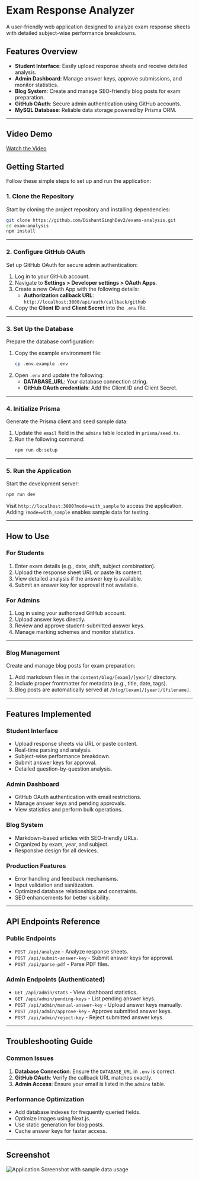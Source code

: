 # Exam Response Analyzer

A user-friendly web application designed to analyze exam response sheets with detailed subject-wise performance breakdowns.

## Features Overview

- **Student Interface**: Easily upload response sheets and receive detailed analysis.
- **Admin Dashboard**: Manage answer keys, approve submissions, and monitor statistics.
- **Blog System**: Create and manage SEO-friendly blog posts for exam preparation.
- **GitHub OAuth**: Secure admin authentication using GitHub accounts.
- **MySQL Database**: Reliable data storage powered by Prisma ORM.

---

## Video Demo
[Watch the Video](https://jumpshare.com/s/SusiNkh8NLsrGb2dC69X)

## Getting Started

Follow these simple steps to set up and run the application:

### 1. Clone the Repository

Start by cloning the project repository and installing dependencies:

```bash
git clone https://github.com/DishantSinghDev2/exams-analysis.git
cd exam-analysis
npm install
```

---

### 2. Configure GitHub OAuth

Set up GitHub OAuth for secure admin authentication:

1. Log in to your GitHub account.
2. Navigate to **Settings > Developer settings > OAuth Apps**.
3. Create a new OAuth App with the following details:
    - **Authorization callback URL**: `http://localhost:3000/api/auth/callback/github`
4. Copy the **Client ID** and **Client Secret** into the `.env` file.

---

### 3. Set Up the Database

Prepare the database configuration:

1. Copy the example environment file:
    ```bash
    cp .env.example .env
    ```
2. Open `.env` and update the following:
    - **DATABASE_URL**: Your database connection string.
    - **GitHub OAuth credentials**: Add the Client ID and Client Secret.

---

### 4. Initialize Prisma

Generate the Prisma client and seed sample data:

1. Update the `email` field in the `admins` table located in `prisma/seed.ts`.
2. Run the following command:
    ```bash
    npm run db:setup
    ```

---

### 5. Run the Application

Start the development server:

```bash
npm run dev
```

Visit `http://localhost:3000?mode=with_sample` to access the application. Adding `?mode=with_sample` enables sample data for testing.

---

## How to Use

### For Students

1. Enter exam details (e.g., date, shift, subject combination).
2. Upload the response sheet URL or paste its content.
3. View detailed analysis if the answer key is available.
4. Submit an answer key for approval if not available.

### For Admins

1. Log in using your authorized GitHub account.
2. Upload answer keys directly.
3. Review and approve student-submitted answer keys.
4. Manage marking schemes and monitor statistics.

---

### Blog Management

Create and manage blog posts for exam preparation:

1. Add markdown files in the `content/blog/[exam]/[year]/` directory.
2. Include proper frontmatter for metadata (e.g., title, date, tags).
3. Blog posts are automatically served at `/blog/[exam]/[year]/[filename]`.

---

## Features Implemented

### Student Interface
- Upload response sheets via URL or paste content.
- Real-time parsing and analysis.
- Subject-wise performance breakdown.
- Submit answer keys for approval.
- Detailed question-by-question analysis.

### Admin Dashboard
- GitHub OAuth authentication with email restrictions.
- Manage answer keys and pending approvals.
- View statistics and perform bulk operations.

### Blog System
- Markdown-based articles with SEO-friendly URLs.
- Organized by exam, year, and subject.
- Responsive design for all devices.

### Production Features
- Error handling and feedback mechanisms.
- Input validation and sanitization.
- Optimized database relationships and constraints.
- SEO enhancements for better visibility.

---

## API Endpoints Reference

### Public Endpoints
- `POST /api/analyze` - Analyze response sheets.
- `POST /api/submit-answer-key` - Submit answer keys for approval.
- `POST /api/parse-pdf` - Parse PDF files.

### Admin Endpoints (Authenticated)
- `GET /api/admin/stats` - View dashboard statistics.
- `GET /api/admin/pending-keys` - List pending answer keys.
- `POST /api/admin/manual-answer-key` - Upload answer keys manually.
- `POST /api/admin/approve-key` - Approve submitted answer keys.
- `POST /api/admin/reject-key` - Reject submitted answer keys.

---

## Troubleshooting Guide

### Common Issues
1. **Database Connection**: Ensure the `DATABASE_URL` in `.env` is correct.
2. **GitHub OAuth**: Verify the callback URL matches exactly.
4. **Admin Access**: Ensure your email is listed in the `admins` table.

### Performance Optimization
- Add database indexes for frequently queried fields.
- Optimize images using Next.js.
- Use static generation for blog posts.
- Cache answer keys for faster access.

---

## Screenshot

![Application Screenshot with sample data usage](https://freeimghost.vercel.app/i/5hQxQZCk/Screenshot-2025-06-26-at-8-39-49-PM-png.png)


